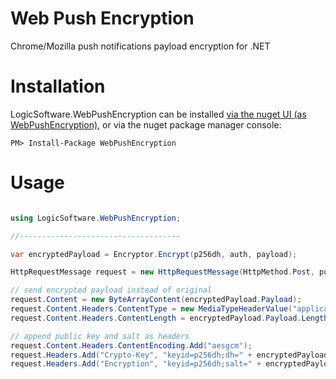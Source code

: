 # Web Push Encryption
Chrome/Mozilla push notifications payload encryption for .NET

# Installation

LogicSoftware.WebPushEncryption can be installed [via the nuget UI (as WebPushEncryption)](https://www.nuget.org/packages/WebPushEncryption), or via the nuget package manager console:

    PM> Install-Package WebPushEncryption

# Usage 

```cs

using LogicSoftware.WebPushEncryption;

//------------------------------------

var encryptedPayload = Encryptor.Encrypt(p256dh, auth, payload);

HttpRequestMessage request = new HttpRequestMessage(HttpMethod.Post, pushEndpoint);

// send encrypted payload instead of original
request.Content = new ByteArrayContent(encryptedPayload.Payload);
request.Content.Headers.ContentType = new MediaTypeHeaderValue("application/octet-stream");
request.Content.Headers.ContentLength = encryptedPayload.Payload.Length;

// append public key and salt as headers
request.Content.Headers.ContentEncoding.Add("aesgcm");
request.Headers.Add("Crypto-Key", "keyid=p256dh;dh=" + encryptedPayload.Base64EncodePublicKey());
request.Headers.Add("Encryption", "keyid=p256dh;salt=" + encryptedPayload.Base64EncodeSalt());
```
